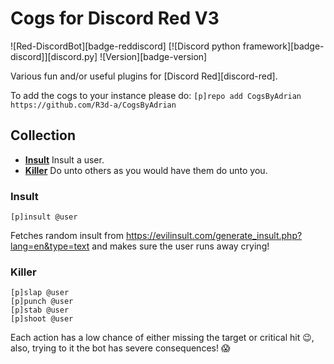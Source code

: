 # Cogs for Discord Red V3

![Red-DiscordBot][badge-reddiscord]
[![Discord python framework][badge-discord]][discord.py]
![Version][badge-version]

Various fun and/or useful plugins for [Discord Red][discord-red].

To add the cogs to your instance please do: `[p]repo add CogsByAdrian https://github.com/R3d-a/CogsByAdrian`

## Collection

- **[Insult](#insult)** Insult a user.
- **[Killer](#killer)** Do unto others as you would have them do unto you.

### <a name="insult"></a>Insult

```
[p]insult @user
```

Fetches random insult from https://evilinsult.com/generate_insult.php?lang=en&type=text and makes sure the user runs away crying!

### <a name="killer"></a>Killer

```
[p]slap @user
[p]punch @user
[p]stab @user
[p]shoot @user
```

Each action has a low chance of either missing the target or critical hit 😉, also, trying to it the bot has severe consequences! 😱

```
